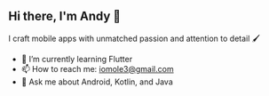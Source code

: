 ## Hi there, I'm Andy 👋
I craft mobile apps with unmatched passion and attention to detail 🖌️
- 🌱 I’m currently learning Flutter
- 📫 How to reach me: iomole3@gmail.com
- 💬 Ask me about Android, Kotlin, and Java

<!--
**andy-ife/andy-ife** is a ✨ _special_ ✨ repository because its `README.md` (this file) appears on your GitHub profile.

Here are some ideas to get you started:

- 🔭 I’m currently working on ...
- 🌱 I’m currently learning ...
- 👯 I’m looking to collaborate on ...
- 🤔 I’m looking for help with ...
- 💬 Ask me about ...
- 📫 How to reach me: ...
- 😄 Pronouns: ...
- ⚡ Fun fact: ...
-->
